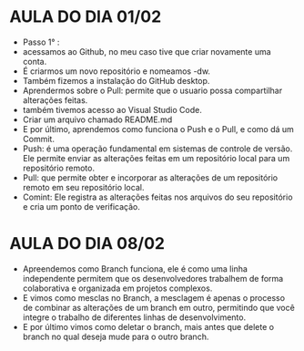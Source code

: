 # AULA DO DIA 01/02 

- Passo 1° :  
- acessamos ao Github, no meu caso tive que criar novamente uma conta. 
- É criarmos um novo repositório e nomeamos -dw. 
- Também fizemos a instalação do GitHub desktop. 
- Aprendermos sobre o Pull: permite que o usuario possa compartilhar alterações feitas.
- também tivemos acesso ao Visual Studio Code.
- Criar um arquivo chamado README.md 
- E por último, aprendemos como funciona o Push e o Pull, e como dá um Commit.   
- Push: é uma operação fundamental em sistemas de controle de versão. Ele permite enviar as alterações feitas em um repositório local para um repositório remoto.
- Pull: que permite obter e incorporar as alterações de um repositório remoto em seu repositório local.
- Comint: Ele registra as alterações feitas nos arquivos do seu repositório e cria um ponto de verificação. 


# AULA DO DIA 08/02 
 
- Apreendemos como Branch funciona, ele é como uma linha independente permitem que os desenvolvedores trabalhem de forma colaborativa e organizada em projetos complexos.
- E vimos como mesclas no Branch, a mesclagem é apenas o processo de combinar as alterações de um branch em outro, permitindo que você integre o trabalho de diferentes linhas de desenvolvimento. 
- E por último vimos como deletar o branch, mais antes que delete o branch no qual deseja mude para o outro branch.  
